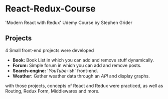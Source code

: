 # React-Redux-Course
'Modern React with Redux' Udemy Course by Stephen Grider

## Projects
4 Small front-end projects were developed
- **Book:** Book List in which you can add and remove stuff dynamically.
- **Forum:** Simple forum in which you can add and remove posts.
- **Search-engine:** '*YouTube*-ish' front-end.
- **Weather:** Gather weather data through an *API* and display graphs.

with those projects, concepts of React and Redux were practiced, as well as Routing, Redux Form, Middlewares and more.
